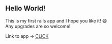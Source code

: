 ## Hello World!  

This is my first rails app and I hope you like it!  :smile:  
Any upgrades are so welcome!  

Link to app -> [CLICK](https://cryptic-sea-7422.herokuapp.com)